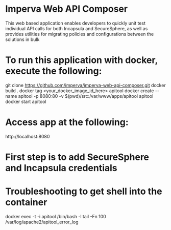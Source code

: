 # Imperva Web API Composer
This web based application enables developers to quickly unit test individual API calls for both Incapsula and SecureSphere, as well as provides utilities for migrating policies and configurations between the solutions in bulk

# To run this application with docker, execute the following:
git clone https://github.com/imperva/imperva-web-api-composer.git
docker build .
docker tag <your_docker_image_id_here> apitool
docker create --name apitool -p 8080:80 -v $(pwd)/src:/var/www/apps/apitool apitool
docker start apitool

# Access app at the following:
http://localhost:8080

# First step is to add SecureSphere and Incapsula credentials
# Troubleshooting to get shell into the container
docker exec -t -i apitool /bin/bash -l
tail -Fn 100 /var/log/apache2/apitool_error_log
